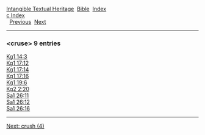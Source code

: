 [Intangible Textual Heritage](../../index)  [Bible](../index) 
[Index](index)   
[c Index](_c_)  
  [Previous](c02733)  [Next](c02735) 

------------------------------------------------------------------------

### &lt;cruse&gt; 9 entries

[Kg1 14:3](../kjv/kg1014.htm#003)  
[Kg1 17:12](../kjv/kg1017.htm#012)  
[Kg1 17:14](../kjv/kg1017.htm#014)  
[Kg1 17:16](../kjv/kg1017.htm#016)  
[Kg1 19:6](../kjv/kg1019.htm#006)  
[Kg2 2:20](../kjv/kg2002.htm#020)  
[Sa1 26:11](../kjv/sa1026.htm#011)  
[Sa1 26:12](../kjv/sa1026.htm#012)  
[Sa1 26:16](../kjv/sa1026.htm#016)  

------------------------------------------------------------------------

[Next: crush (4)](c02735)

